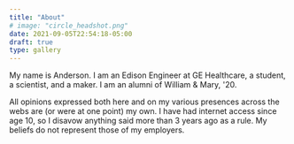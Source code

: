 ```yaml
---
title: "About"
# image: "circle_headshot.png"
date: 2021-09-05T22:54:18-05:00
draft: true
type: gallery
---
```



My name is Anderson. I am an Edison Engineer at GE Healthcare, a student, a scientist, and a maker. I am an alumni of William & Mary, '20. 



All opinions expressed both here and on my various presences across the webs are (or were at one point) my own. I have had internet access since age 10, so I disavow anything said more than 3 years ago as a rule. My beliefs do not represent those of my employers. 
